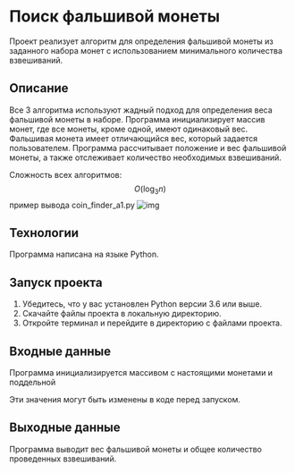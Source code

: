 # Поиск фальшивой монеты

Проект реализует алгоритм для определения фальшивой монеты из заданного набора монет с использованием минимального количества взвешиваний.

## Описание

Все 3 алгоритма используют жадный подход для определения веса фальшивой монеты в наборе. Программа инициализирует массив монет, где все монеты, кроме одной, имеют одинаковый вес. Фальшивая монета имеет отличающийся вес, который задается пользователем. Программа рассчитывает положение и вес фальшивой монеты, а также отслеживает количество необходимых взвешиваний.

Сложность всех алгоритмов:
$$O(\log_{3}{n})$$
пример вывода coin_finder_a1.py
![img](https://drive.google.com/file/d/1HrUZnDyutHgdJtsEdCJwA_nQTt3Efdly/view?usp=sharing)

## Технологии

Программа написана на языке Python.

## Запуск проекта

1. Убедитесь, что у вас установлен Python версии 3.6 или выше.
2. Скачайте файлы проекта в локальную директорию.
3. Откройте терминал и перейдите в директорию с файлами проекта.

## Входные данные

Программа инициализируется массивом с настоящими монетами и поддельной

Эти значения могут быть изменены в коде перед запуском.

## Выходные данные

Программа выводит вес фальшивой монеты и общее количество проведенных взвешиваний.